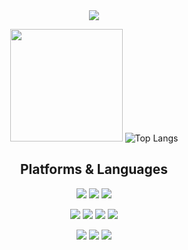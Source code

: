 

<div align=center> 

<img src="https://capsule-render.vercel.app/api?type=waving&color=auto&height=200&section=header&text=HyeSeon's_Github&fontSize=90" />

</p>

 <img height="180em" src="https://github-readme-stats.vercel.app/api?username=sunsun512&show_icons=true&hide_border=true&&theme=default&count_private=true&include_all_commits=true" />   ![Top Langs](https://github-readme-stats.vercel.app/api/top-langs/?username=sunsun512&layout=compact&hide_border=true&theme=default)
  
  
 


  
  

## Platforms & Languages
<p> 
  <img src="https://img.shields.io/badge/java-%23ED8B00.svg?style=for-the-badge&logo=java&logoColor=white">
  <img src="https://img.shields.io/badge/python-3776AB?style=for-the-badge&logo=python&logoColor=white"> 
  <img src="https://img.shields.io/badge/javascript-F7DF1E?style=for-the-badge&logo=javascript&logoColor=black"> 
</p>
  
<p>
  <img src="https://img.shields.io/badge/Spring-6DB33F?style=for-the-badge&logo=spring&logoColor=white">
  <img src="https://img.shields.io/badge/Spring_Boot-F2F4F9?style=for-the-badge&logo=spring-boot">
  <img src="https://img.shields.io/badge/MySQL-4479A1?style=for-the-badge&logo=MySQL&logoColor=white">
  <img src="https://img.shields.io/badge/React-61DAFB?style=for-the-badge&logo=React&logoColor=white">
</p>
<p>
  <img src="https://img.shields.io/badge/AWS-232F3E?style=for-the-badge&logo=AmazonAWS&logoColor=white">
  <img src="https://img.shields.io/badge/github-181717?style=for-the-badge&logo=github&logoColor=white">
  <img src="https://img.shields.io/badge/git-F05032?style=for-the-badge&logo=git&logoColor=white">
</p>
  
</div>
</div>

